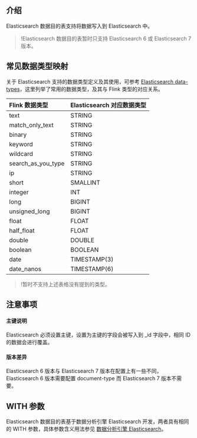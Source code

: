 ## 介绍
Elasticsearch 数据目的表支持将数据写入到 Elasticsearch 中。
>!Elasticsearch 数据目的表暂时只支持 Elasticsearch 6 或 Elasticsearch 7 版本。

## 常见数据类型映射
关于 Elasticsearch 支持的数据类型定义及其使用，可参考 [Elasticsearch data-types](https://www.elastic.co/guide/en/elasticsearch/reference/7.x/mapping-types.html#_core_datatypes)，这里列举了常用的数据类型，及其与 Flink 类型的对应关系。

| Flink 数据类型     | Elasticsearch 对应数据类型 |
| :----------------- | :---------------------- |
| text               | STRING                  |
| match_only_text    | STRING                  |
| binary             | STRING                  |
| keyword            | STRING                  |
| wildcard           | STRING                  |
| search_as_you_type | STRING                  |
| ip                 | STRING                  |
| short              | SMALLINT                |
| integer            | INT                     |
| long               | BIGINT                  |
| unsigned_long      | BIGINT                  |
| float              | FLOAT                   |
| half_float         | FLOAT                   |
| double             | DOUBLE                  |
| boolean            | BOOLEAN                 |
| date               | TIMESTAMP(3)            |
| date_nanos         | TIMESTAMP(6)            |

> !暂时不支持上述表格没有提到的类型。

## 注意事项
#### 主键说明
Elasticsearch 必须设置主键，设置为主键的字段会被写入到 \_id 字段中，相同 ID 的数据会进行覆盖。

#### 版本差异
Elasticsearch 6 版本与 Elasticsearch 7 版本在配置上有一些不同，Elasticsearch 6 版本需要配置 document-type 而 Elasticsearch 7 版本不需要。

## WITH 参数
Elasticsearch 数据目的表基于数据分析引擎 Elasticsearch 开发，两者具有相同的 WITH 参数，具体参数含义用法参见 [数据分析引擎 Elasticsearch](https://cloud.tencent.com/document/product/849/48313)。

